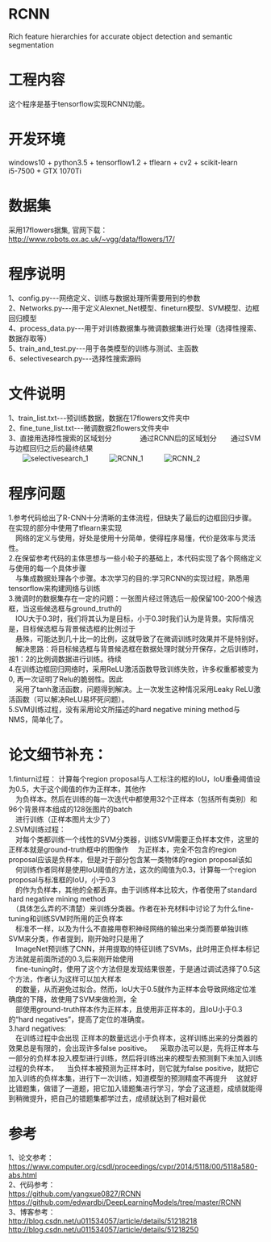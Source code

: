 # RCNN 
Rich feature hierarchies for accurate object detection and semantic segmentation   

# 工程内容
这个程序是基于tensorflow实现RCNN功能。  

# 开发环境  
windows10 + python3.5 + tensorflow1.2 + tflearn + cv2 + scikit-learn   
i5-7500 + GTX 1070Ti   

# 数据集
采用17flowers据集, 官网下载：http://www.robots.ox.ac.uk/~vgg/data/flowers/17/  

# 程序说明   
1、config.py---网络定义、训练与数据处理所需要用到的参数      
2、Networks.py---用于定义Alexnet_Net模型、fineturn模型、SVM模型、边框回归模型   
4、process_data.py---用于对训练数据集与微调数据集进行处理（选择性搜索、数据存取等）    
5、train_and_test.py---用于各类模型的训练与测试、主函数     
6、selectivesearch.py---选择性搜索源码       


# 文件说明   
1、train_list.txt---预训练数据，数据在17flowers文件夹中         
2、fine_tune_list.txt---微调数据2flowers文件夹中       
3、直接用选择性搜索的区域划分　　　　通过RCNN后的区域划分　　通过SVM与边框回归之后的最终结果                     
　　![selectivesearch_1](https://github.com/liuyicheng007/R-CNN/raw/master/result/1.PNG)　　　![RCNN_1](https://github.com/liuyicheng007/R-CNN/raw/master/result/2.PNG)　　　![RCNN_2](https://github.com/liuyicheng007/R-CNN/raw/master/result/3.PNG)                        


# 程序问题   
1.参考代码给出了R-CNN十分清晰的主体流程，但缺失了最后的边框回归步骤。在实现的部分中使用了tflearn来实现       
　网络的定义与使用，好处是使用十分简单，使得程序易懂，代价是效率与灵活性。    
2.在保留参考代码的主体思想与一些小轮子的基础上，本代码实现了各个网络定义与使用的每一个具体步骤   
　与集成数据处理各个步骤。本次学习的目的:学习RCNN的实现过程，熟悉用tensorflow来构建网络与训练   
3.微调时的数据集存在一定的问题：一张图片经过筛选后一般保留100-200个候选框，当这些候选框与ground_truth的    
　IOU大于0.3时，我们将其认为是目标，小于0.3时我们认为是背景。实际情况是，目标候选框与背景候选框的比例过于   
　悬殊，可能达到几十比一的比例，这就导致了在微调训练时效果并不是特别好。
　解决思路：将目标候选框与背景候选框在数据处理时就分开保存，之后训练时，按1：2的比例调数据进行训练。待续   
4.在训练边框回归网络时，采用ReLU激活函数导致训练失败，许多权重都被变为0, 再一次证明了Relu的脆弱性。因此    
　采用了tanh激活函数，问题得到解决。上一次发生这种情况采用Leaky ReLU激活函数（可以解决ReLU易坏死问题）。    
5.SVM训练过程，没有采用论文所描述的hard negative mining method与NMS，简单化了。

# 论文细节补充：
1.finturn过程：
  计算每个region proposal与人工标注的框的IoU，IoU重叠阈值设为0.5，大于这个阈值的作为正样本，其他作     
　为负样本。然后在训练的每一次迭代中都使用32个正样本（包括所有类别）和96个背景样本组成的128张图片的batch    
　进行训练（正样本图片太少了）      
2.SVM训练过程：     
　对每个类都训练一个线性的SVM分类器，训练SVM需要正负样本文件，这里的正样本就是ground-truth框中的图像作
　为正样本，完全不包含的region proposal应该是负样本，但是对于部分包含某一类物体的region proposal该如  
　何训练作者同样是使用IoU阈值的方法，这次的阈值为0.3，计算每一个region proposal与标准框的IoU，小于0.3   
　的作为负样本，其他的全都丢弃。由于训练样本比较大，作者使用了standard hard negative mining method   
　（具体怎么弄的不清楚）来训练分类器。作者在补充材料中讨论了为什么fine-tuning和训练SVM时所用的正负样本   
　标准不一样，以及为什么不直接用卷积神经网络的输出来分类而要单独训练SVM来分类，作者提到，刚开始时只是用了   
　ImageNet预训练了CNN，并用提取的特征训练了SVMs，此时用正负样本标记方法就是前面所述的0.3,后来刚开始使用   
　fine-tuning时，使用了这个方法但是发现结果很差，于是通过调试选择了0.5这个方法，作者认为这样可以加大样本   
　的数量，从而避免过拟合。然而，IoU大于0.5就作为正样本会导致网络定位准确度的下降，故使用了SVM来做检测，全    
　部使用ground-truth样本作为正样本，且使用非正样本的，且IoU小于0.3的“hard negatives”，提高了定位的准确度。           
 3.hard negatives:    
　在训练过程中会出现 正样本的数量远远小于负样本，这样训练出来的分类器的效果总是有限的，会出现许多false positive。
　采取办法可以是，先将正样本与一部分的负样本投入模型进行训练，然后将训练出来的模型去预测剩下未加入训练过程的负样本，
　当负样本被预测为正样本时，则它就为false positive，就把它加入训练的负样本集，进行下一次训练，知道模型的预测精度不再提升
　这就好比错题集，做错了一道题，把它加入错题集进行学习，学会了这道题，成绩就能得到稍微提升，把自己的错题集都学过去，成绩就达到了相对最优
         

# 参考   
1、论文参考：        
   https://www.computer.org/csdl/proceedings/cvpr/2014/5118/00/5118a580-abs.html          
2、代码参考：     
   https://github.com/yangxue0827/RCNN     
   https://github.com/edwardbi/DeepLearningModels/tree/master/RCNN          
3、博客参考：       
   http://blog.csdn.net/u011534057/article/details/51218218        
   http://blog.csdn.net/u011534057/article/details/51218250        
  
